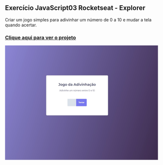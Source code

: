 ## Exercício JavaScript03 Rocketseat - Explorer
Criar um jogo simples para adivinhar um número de 0 a 10 e mudar a tela quando acertar.
### [Clique aqui para ver o projeto](https://colelladev.github.io/exeJavaScript03/)
![preview](./preview.jpg)
